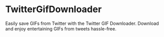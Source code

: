# TwitterGifDownloader
Easily save GIFs from Twitter with the Twitter GIF Downloader. Download and enjoy entertaining GIFs from tweets hassle-free.

